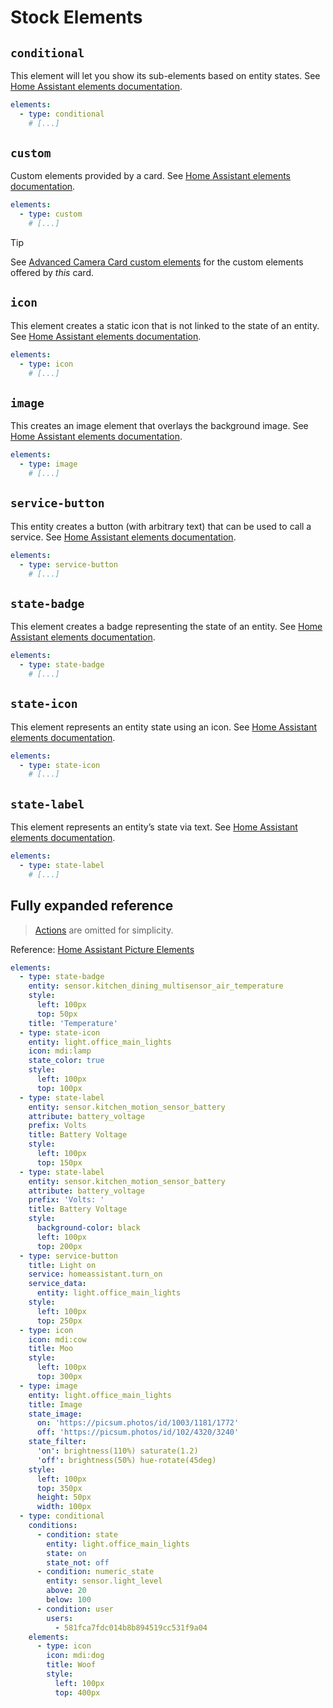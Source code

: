 # Stock Elements

## `conditional`

This element will let you show its sub-elements based on entity states. See [Home Assistant elements documentation](https://www.home-assistant.io/dashboards/picture-elements/#conditional-element).

```yaml
elements:
  - type: conditional
    # [...]
```

## `custom`

Custom elements provided by a card. See [Home Assistant elements documentation](https://www.home-assistant.io/dashboards/picture-elements/#custom-elements).

```yaml
elements:
  - type: custom
    # [...]
```

> [!TIP]
> See [Advanced Camera Card custom elements](../custom//README.md) for the custom elements offered by _this_ card.

## `icon`

This element creates a static icon that is not linked to the state of an entity. See [Home Assistant elements documentation](https://www.home-assistant.io/dashboards/picture-elements/#icon-element).

```yaml
elements:
  - type: icon
    # [...]
```

## `image`

This creates an image element that overlays the background image. See [Home Assistant elements documentation](https://www.home-assistant.io/dashboards/picture-elements/#image-element).

```yaml
elements:
  - type: image
    # [...]
```

## `service-button`

This entity creates a button (with arbitrary text) that can be used to call a service. See [Home Assistant elements documentation](https://www.home-assistant.io/dashboards/picture-elements/#service-call-button).

```yaml
elements:
  - type: service-button
    # [...]
```

## `state-badge`

This element creates a badge representing the state of an entity. See [Home Assistant elements documentation](https://www.home-assistant.io/dashboards/picture-elements/#state-badge).

```yaml
elements:
  - type: state-badge
    # [...]
```

## `state-icon`

This element represents an entity state using an icon. See [Home Assistant elements documentation](https://www.home-assistant.io/dashboards/picture-elements/#state-icon).

```yaml
elements:
  - type: state-icon
    # [...]
```

## `state-label`

This element represents an entity’s state via text. See [Home Assistant elements documentation](https://www.home-assistant.io/dashboards/picture-elements/#state-label).

```yaml
elements:
  - type: state-label
    # [...]
```

## Fully expanded reference

> [Actions](../../actions/README.md) are omitted for simplicity.

[](../../common/expanded-warning.md ':include')

Reference: [Home Assistant Picture Elements](https://www.home-assistant.io/dashboards/picture-elements/)

```yaml
elements:
  - type: state-badge
    entity: sensor.kitchen_dining_multisensor_air_temperature
    style:
      left: 100px
      top: 50px
    title: 'Temperature'
  - type: state-icon
    entity: light.office_main_lights
    icon: mdi:lamp
    state_color: true
    style:
      left: 100px
      top: 100px
  - type: state-label
    entity: sensor.kitchen_motion_sensor_battery
    attribute: battery_voltage
    prefix: Volts
    title: Battery Voltage
    style:
      left: 100px
      top: 150px
  - type: state-label
    entity: sensor.kitchen_motion_sensor_battery
    attribute: battery_voltage
    prefix: 'Volts: '
    title: Battery Voltage
    style:
      background-color: black
      left: 100px
      top: 200px
  - type: service-button
    title: Light on
    service: homeassistant.turn_on
    service_data:
      entity: light.office_main_lights
    style:
      left: 100px
      top: 250px
  - type: icon
    icon: mdi:cow
    title: Moo
    style:
      left: 100px
      top: 300px
  - type: image
    entity: light.office_main_lights
    title: Image
    state_image:
      on: 'https://picsum.photos/id/1003/1181/1772'
      off: 'https://picsum.photos/id/102/4320/3240'
    state_filter:
      'on': brightness(110%) saturate(1.2)
      'off': brightness(50%) hue-rotate(45deg)
    style:
      left: 100px
      top: 350px
      height: 50px
      width: 100px
  - type: conditional
    conditions:
      - condition: state
        entity: light.office_main_lights
        state: on
        state_not: off
      - condition: numeric_state
        entity: sensor.light_level
        above: 20
        below: 100
      - condition: user
        users:
          - 581fca7fdc014b8b894519cc531f9a04
    elements:
      - type: icon
        icon: mdi:dog
        title: Woof
        style:
          left: 100px
          top: 400px
```
